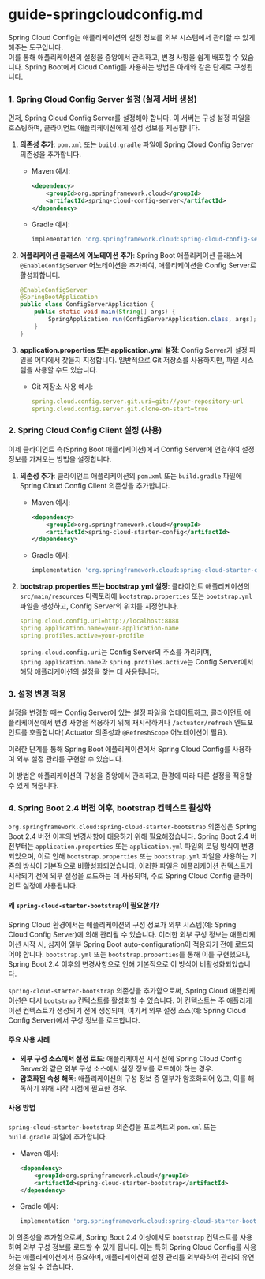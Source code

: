 # guide-springcloudconfig.md

Spring Cloud Config는 애플리케이션의 설정 정보를 외부 시스템에서 관리할 수 있게 해주는 도구입니다.  
이를 통해 애플리케이션의 설정을 중앙에서 관리하고, 변경 사항을 쉽게 배포할 수 있습니다.
Spring Boot에서 Cloud Config를 사용하는 방법은 아래와 같은 단계로 구성됩니다.

### 1. Spring Cloud Config Server 설정 (실제 서버 생성)

먼저, Spring Cloud Config Server를 설정해야 합니다. 이 서버는 구성 설정 파일을 호스팅하며, 클라이언트 애플리케이션에게 설정 정보를 제공합니다.

1. **의존성 추가**: `pom.xml` 또는 `build.gradle` 파일에 Spring Cloud Config Server 의존성을 추가합니다.

    - Maven 예시:
      ```xml
      <dependency>
          <groupId>org.springframework.cloud</groupId>
          <artifactId>spring-cloud-config-server</artifactId>
      </dependency>
      ```

    - Gradle 예시:
      ```gradle
      implementation 'org.springframework.cloud:spring-cloud-config-server'
      ```

2. **애플리케이션 클래스에 어노테이션 추가**: Spring Boot 애플리케이션 클래스에 `@EnableConfigServer` 어노테이션을 추가하여, 애플리케이션을 Config Server로 활성화합니다.

   ```java
   @EnableConfigServer
   @SpringBootApplication
   public class ConfigServerApplication {
       public static void main(String[] args) {
           SpringApplication.run(ConfigServerApplication.class, args);
       }
   }
   ```

3. **application.properties 또는 application.yml 설정**: Config Server가 설정 파일을 어디에서 찾을지 지정합니다. 일반적으로 Git 저장소를 사용하지만, 파일 시스템을
   사용할 수도 있습니다.

    - Git 저장소 사용 예시:
      ```yml
      spring.cloud.config.server.git.uri=git://your-repository-url
      spring.cloud.config.server.git.clone-on-start=true
      ```

### 2. Spring Cloud Config Client 설정 (사용)

이제 클라이언트 측(Spring Boot 애플리케이션)에서 Config Server에 연결하여 설정 정보를 가져오는 방법을 설정합니다.

1. **의존성 추가**: 클라이언트 애플리케이션의 `pom.xml` 또는 `build.gradle` 파일에 Spring Cloud Config Client 의존성을 추가합니다.

    - Maven 예시:
      ```xml
      <dependency>
          <groupId>org.springframework.cloud</groupId>
          <artifactId>spring-cloud-starter-config</artifactId>
      </dependency>
      ```

    - Gradle 예시:
      ```gradle
      implementation 'org.springframework.cloud:spring-cloud-starter-config'
      ```

2. **bootstrap.properties 또는 bootstrap.yml 설정**: 클라이언트 애플리케이션의 `src/main/resources` 디렉토리에 `bootstrap.properties`
   또는 `bootstrap.yml` 파일을 생성하고, Config Server의 위치를 지정합니다.

   ```yml
   spring.cloud.config.uri=http://localhost:8888
   spring.application.name=your-application-name
   spring.profiles.active=your-profile
   ```

   `spring.cloud.config.uri`는 Config Server의 주소를 가리키며, `spring.application.name`과 `spring.profiles.active`는 Config
   Server에서 해당 애플리케이션의 설정을 찾는 데 사용됩니다.

### 3. 설정 변경 적용

설정을 변경할 때는 Config Server에 있는 설정 파일을 업데이트하고, 클라이언트 애플리케이션에서 변경 사항을 적용하기 위해 재시작하거나 `/actuator/refresh` 엔드포인트를 호출합니다(
Actuator 의존성과 `@RefreshScope` 어노테이션이 필요).

이러한 단계를 통해 Spring Boot 애플리케이션에서 Spring Cloud Config를 사용하여 외부 설정 관리를 구현할 수 있습니다.

이 방법은 애플리케이션의 구성을 중앙에서 관리하고, 환경에 따라 다른 설정을 적용할 수 있게 해줍니다.

### 4. Spring Boot 2.4 버전 이후, bootstrap 컨텍스트 활성화

`org.springframework.cloud:spring-cloud-starter-bootstrap` 의존성은 Spring Boot 2.4 버전 이후의 변경사항에 대응하기 위해 필요해졌습니다. Spring
Boot 2.4 버전부터는 `application.properties` 또는 `application.yml` 파일의 로딩 방식이 변경되었으며, 이로 인해 `bootstrap.properties`
또는 `bootstrap.yml` 파일을 사용하는 기존의 방식이 기본적으로 비활성화되었습니다. 이러한 파일은 애플리케이션 컨텍스트가 시작되기 전에 외부 설정을 로드하는 데 사용되며, 주로 Spring Cloud
Config 클라이언트 설정에 사용됩니다.

#### 왜 `spring-cloud-starter-bootstrap`이 필요한가?

Spring Cloud 환경에서는 애플리케이션의 구성 정보가 외부 시스템(예: Spring Cloud Config Server)에 의해 관리될 수 있습니다. 이러한 외부 구성 정보는 애플리케이션 시작 시, 심지어
일부 Spring Boot auto-configuration이 적용되기 전에 로드되어야 합니다. `bootstrap.yml` 또는 `bootstrap.properties`를 통해 이를 구현했으나, Spring
Boot 2.4 이후의 변경사항으로 인해 기본적으로 이 방식이 비활성화되었습니다.

`spring-cloud-starter-bootstrap` 의존성을 추가함으로써, Spring Cloud 애플리케이션은 다시 `bootstrap` 컨텍스트를 활성화할 수 있습니다. 이 컨텍스트는 주 애플리케이션
컨텍스트가 생성되기 전에 생성되며, 여기서 외부 설정 소스(예: Spring Cloud Config Server)에서 구성 정보를 로드합니다.

#### 주요 사용 사례

- **외부 구성 소스에서 설정 로드**: 애플리케이션 시작 전에 Spring Cloud Config Server와 같은 외부 구성 소스에서 설정 정보를 로드해야 하는 경우.
- **암호화된 속성 해독**: 애플리케이션의 구성 정보 중 일부가 암호화되어 있고, 이를 해독하기 위해 시작 시점에 필요한 경우.

#### 사용 방법

`spring-cloud-starter-bootstrap` 의존성을 프로젝트의 `pom.xml` 또는 `build.gradle` 파일에 추가합니다.

- Maven 예시:
  ```xml
  <dependency>
      <groupId>org.springframework.cloud</groupId>
      <artifactId>spring-cloud-starter-bootstrap</artifactId>
  </dependency>
  ```

- Gradle 예시:
  ```gradle
  implementation 'org.springframework.cloud:spring-cloud-starter-bootstrap'
  ```

이 의존성을 추가함으로써, Spring Boot 2.4 이상에서도 `bootstrap` 컨텍스트를 사용하여 외부 구성 정보를 로드할 수 있게 됩니다. 이는 특히 Spring Cloud Config를 사용하는
애플리케이션에서 중요하며, 애플리케이션의 설정 관리를 외부화하여 관리의 유연성을 높일 수 있습니다.
